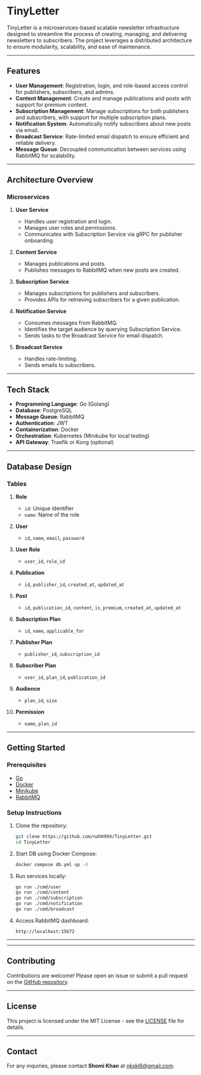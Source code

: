 # TinyLetter

TinyLetter is a microservices-based scalable newsletter infrastructure designed to streamline the process of creating, managing, and delivering newsletters to subscribers. The project leverages a distributed architecture to ensure modularity, scalability, and ease of maintenance.

---

## **Features**

- **User Management**: Registration, login, and role-based access control for publishers, subscribers, and admins.
- **Content Management**: Create and manage publications and posts with support for premium content.
- **Subscription Management**: Manage subscriptions for both publishers and subscribers, with support for multiple subscription plans.
- **Notification System**: Automatically notify subscribers about new posts via email.
- **Broadcast Service**: Rate-limited email dispatch to ensure efficient and reliable delivery.
- **Message Queue**: Decoupled communication between services using RabbitMQ for scalability.

---

## **Architecture Overview**

### **Microservices**

1. **User Service**
   - Handles user registration and login.
   - Manages user roles and permissions.
   - Communicates with Subscription Service via gRPC for publisher onboarding.

2. **Content Service**
   - Manages publications and posts.
   - Publishes messages to RabbitMQ when new posts are created.

3. **Subscription Service**
   - Manages subscriptions for publishers and subscribers.
   - Provides APIs for retrieving subscribers for a given publication.

4. **Notification Service**
   - Consumes messages from RabbitMQ.
   - Identifies the target audience by querying Subscription Service.
   - Sends tasks to the Broadcast Service for email dispatch.

5. **Broadcast Service**
   - Handles rate-limiting.
   - Sends emails to subscribers.

---

## **Tech Stack**

- **Programming Language**: Go (Golang)
- **Database**: PostgreSQL
- **Message Queue**: RabbitMQ
- **Authentication**: JWT
- **Containerization**: Docker
- **Orchestration**: Kubernetes (Minikube for local testing)
- **API Gateway**: Traefik or Kong (optional)

---

## **Database Design**

### **Tables**

1. **Role**
   - `id`: Unique identifier
   - `name`: Name of the role

2. **User**
   - `id`, `name`, `email`, `password`

3. **User Role**
   - `user_id`, `role_id`

4. **Publication**
   - `id`, `publisher_id`, `created_at`, `updated_at`

5. **Post**
   - `id`, `publication_id`, `content`, `is_premium`, `created_at`, `updated_at`

6. **Subscription Plan**
   - `id`, `name`, `applicable_for`

7. **Publisher Plan**
   - `publisher_id`, `subscription_id`

8. **Subscriber Plan**
   - `user_id`, `plan_id`, `publication_id`

9. **Audience**
   - `plan_id`, `size`

10. **Permission**
    - `name`, `plan_id`

---

## **Getting Started**

### **Prerequisites**

- [Go](https://golang.org/)
- [Docker](https://www.docker.com/)
- [Minikube](https://minikube.sigs.k8s.io/docs/)
- [RabbitMQ](https://www.rabbitmq.com/)

### **Setup Instructions**

1. Clone the repository:
   ```bash
   git clone https://github.com/nahK994/TinyLetter.git
   cd TinyLetter
   ```

2. Start DB using Docker Compose:
   ```bash
   docker compose db.yml up -d
   ```

3. Run services locally:
   ```bash
   go run ./cmd/user
   go run ./cmd/content
   go run ./cmd/subscription
   go run ./cmd/notification
   go run ./cmd/broadcast
   ```

4. Access RabbitMQ dashboard:
   ```
   http://localhost:15672
   ```

---

<!-- ## **Testing Locally**

1. Start Minikube:
   ```bash
   minikube start
   ```

2. Deploy services to Minikube:
   ```bash
   kubectl apply -f k8s/
   ```

3. Access the application via Minikube's IP address:
   ```bash
   minikube service list
   ```

--- -->

---

## **Contributing**

Contributions are welcome! Please open an issue or submit a pull request on the [GitHub repository](https://github.com/nahK994/TinyLetter).

---

## **License**

This project is licensed under the MIT License - see the [LICENSE](LICENSE) file for details.

---

## **Contact**

For any inquiries, please contact **Shomi Khan** at [nkskl6@gmail.com](mailto:nkskl6@gmail.com).
